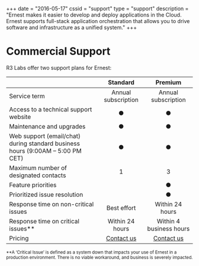 +++
date = "2016-05-17"
cssid = "support"
type = "support"
description = "Ernest makes it easier to develop and deploy applications in the Cloud. Ernest supports full-stack application orchestration that allows you to drive software and infrastructure as a unified system."
+++

# Commercial Support

R3 Labs offer two support plans for Ernest:

|   | Standard | Premium |
|---|:---:|:---:|
| Service term | Annual subscription | Annual subscription |
| Access to a technical support website | &#x25cf; | &#x25cf; |
| Maintenance and upgrades | &#x25cf; | &#x25cf; |
| Web support (email/chat) during standard business hours (9:00AM – 5:00 PM CET) | &#x25cf; | &#x25cf; |
| Maximum number of designated contacts | 1 | 3 |
| Feature priorities |   | &#x25cf; |
| Prioritized issue resolution |   | &#x25cf; |
| Response time on non-critical issues | Best effort | Within 24 hours |
| Response time on critical issues** | Within 24 hours | Within 4 business hours |
| Pricing | [Contact us](/standard) | [Contact us](/premium) |

<small>**A ‘Critical Issue’ is defined as a system down that impacts your use of Ernest in a production environment. There is no viable workaround, and business is severely impacted.</small>

